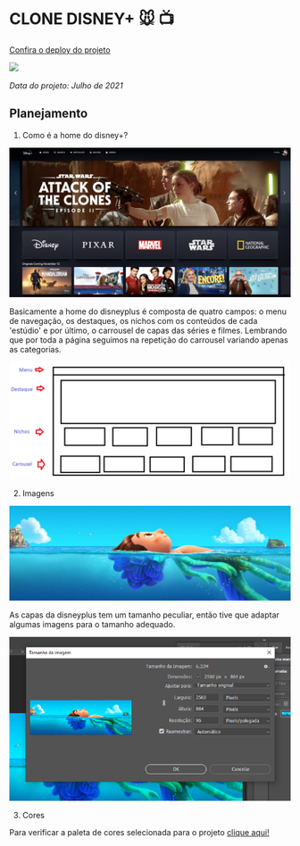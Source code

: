 # CLONE DISNEY+ :mouse: :tv:
[Confira o deploy do projeto](https://clone-disneyplus.netlify.app/)

![](https://raw.githubusercontent.com/cabarros3/clone-disneyplus/master/assets/projeto/FireShot%20Capture%20071%20-%20Disney%2B%20-%20Filmes%20e%20S%C3%A9ries%20-%20clone-disneyplus.netlify.app.png)

*Data do projeto: Julho de 2021*


## Planejamento

1. Como é a home do disney+?

![](https://github.com/cabarros3/web_developer/blob/master/clone-disneyplus/midia/projeto/home.png)

Basicamente a home do disneyplus é composta de quatro campos: o menu de navegação, os destaques, os nichos com os conteúdos de cada 'estúdio' e por último, o carrousel de capas das séries e filmes. Lembrando que por toda a página seguimos na repetição do carrousel variando apenas as categorias.

![](https://github.com/cabarros3/web_developer/blob/master/clone-disneyplus/midia/projeto/projeto.png)

2. Imagens

![](https://github.com/cabarros3/web_developer/blob/master/clone-disneyplus/midia/capas/capa1.jpg)

As capas da disneyplus tem um tamanho peculiar, então tive que adaptar algumas imagens para o tamanho adequado.

![](https://github.com/cabarros3/web_developer/blob/master/clone-disneyplus/midia/projeto/tamanho-img.PNG)

3. Cores

Para verificar a paleta de cores selecionada para o projeto [clique aqui!](https://coolors.co/13151f-000102-f2f1ea-ffffff-050609)

